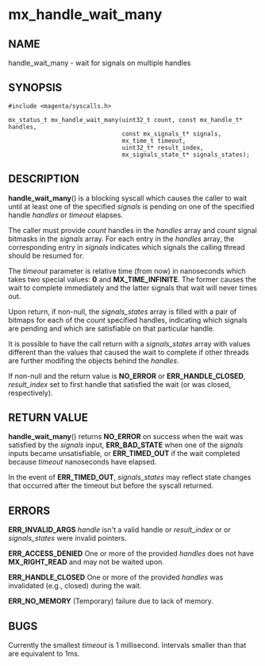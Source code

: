 # mx_handle_wait_many

## NAME

handle_wait_many - wait for signals on multiple handles

## SYNOPSIS

```
#include <magenta/syscalls.h>

mx_status_t mx_handle_wait_many(uint32_t count, const mx_handle_t* handles,
                                const mx_signals_t* signals,
                                mx_time_t timeout,
                                uint32_t* result_index,
                                mx_signals_state_t* signals_states);
```

## DESCRIPTION

**handle_wait_many**() is a blocking syscall which causes the caller to
wait until at least one of the specified *signals* is pending on one of
the specified handle *handles* or *timeout* elapses.

The caller must provide *count* handles in the *handles* array and *count*
signal bitmasks in the *signals* array. For each entry in the *handles*
array, the corresponding entry in *signals* indicates which signals the
calling thread should be resumed for.

The *timeout* parameter is relative time (from now) in nanoseconds which
takes two special values: **0** and **MX_TIME_INFINITE**. The former causes
the wait to complete immediately and the latter signals that wait will
never times out.

Upon return, if non-null, the *signals_states* array is filled with a pair of
bitmaps for each of the *count* specified handles, indicating which signals are
pending and which are satisfiable on that particular handle.

It is possible to have the call return with a *signals_states* array with values
different than the values that caused the wait to complete if other threads are
further modifing the objects behind the *handles*.

If non-null and the return value is **NO_ERROR** or **ERR_HANDLE_CLOSED**,
*result_index* set to first handle that satisfied the wait (or was closed,
respectively).

## RETURN VALUE

**handle_wait_many**() returns **NO_ERROR** on success when the wait was
satisfied by the *signals* input, **ERR_BAD_STATE** when one of the *signals*
inputs became unsatisfiable, or **ERR_TIMED_OUT** if the wait completed because
*timeout* nanoseconds have elapsed.

In the event of **ERR_TIMED_OUT**, *signals_states* may reflect state changes
that occurred after the timeout but before the syscall returned.

## ERRORS

**ERR_INVALID_ARGS**  *handle* isn't a valid handle or *result_index* or
or *signals_states* were invalid pointers.

**ERR_ACCESS_DENIED**  One or more of the provided *handles* does not
have **MX_RIGHT_READ** and may not be waited upon.

**ERR_HANDLE_CLOSED**  One or more of the provided *handles* was invalidated
(e.g., closed) during the wait.

**ERR_NO_MEMORY** (Temporary) failure due to lack of memory.

## BUGS

Currently the smallest *timeout* is 1 millisecond. Intervals smaller
than that are equivalent to 1ms.
